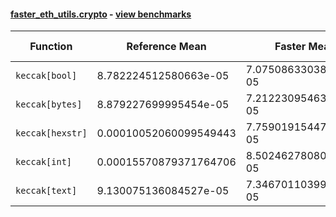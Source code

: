 #### [faster_eth_utils.crypto](https://github.com/BobTheBuidler/faster-eth-utils/blob/BobTheBuidler-patch-4/faster_eth_utils/crypto.py) - [view benchmarks](https://github.com/BobTheBuidler/faster-eth-utils/blob/BobTheBuidler-patch-4/benchmarks/test_crypto_benchmarks.py)

| Function | Reference Mean | Faster Mean | % Change | Speedup (%) | x Faster | Faster |
|----------|---------------|-------------|----------|-------------|----------|--------|
| `keccak[bool]` | 8.782224512580663e-05 | 7.075086330385473e-05 | 19.44% | 24.13% | 1.24x | ✅ |
| `keccak[bytes]` | 8.879227699995454e-05 | 7.212230954634103e-05 | 18.77% | 23.11% | 1.23x | ✅ |
| `keccak[hexstr]` | 0.00010052060099549443 | 7.759019154474624e-05 | 22.81% | 29.55% | 1.30x | ✅ |
| `keccak[int]` | 0.00015570879371764706 | 8.502462780809715e-05 | 45.40% | 83.13% | 1.83x | ✅ |
| `keccak[text]` | 9.130075136084527e-05 | 7.34670110399383e-05 | 19.53% | 24.27% | 1.24x | ✅ |
